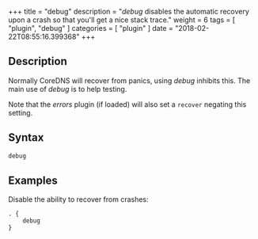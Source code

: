 +++
title = "debug"
description = "*debug* disables the automatic recovery upon a crash so that you'll get a nice stack trace."
weight = 6
tags = [ "plugin", "debug" ]
categories = [ "plugin" ]
date = "2018-02-22T08:55:16.399368"
+++

## Description

Normally CoreDNS will recover from panics, using *debug* inhibits this. The main use of *debug* is
to help testing.

Note that the *errors* plugin (if loaded) will also set a `recover` negating this setting. 

## Syntax

~~~ txt
debug
~~~

## Examples

Disable the ability to recover from crashes:

~~~ corefile
. {
    debug
}
~~~

